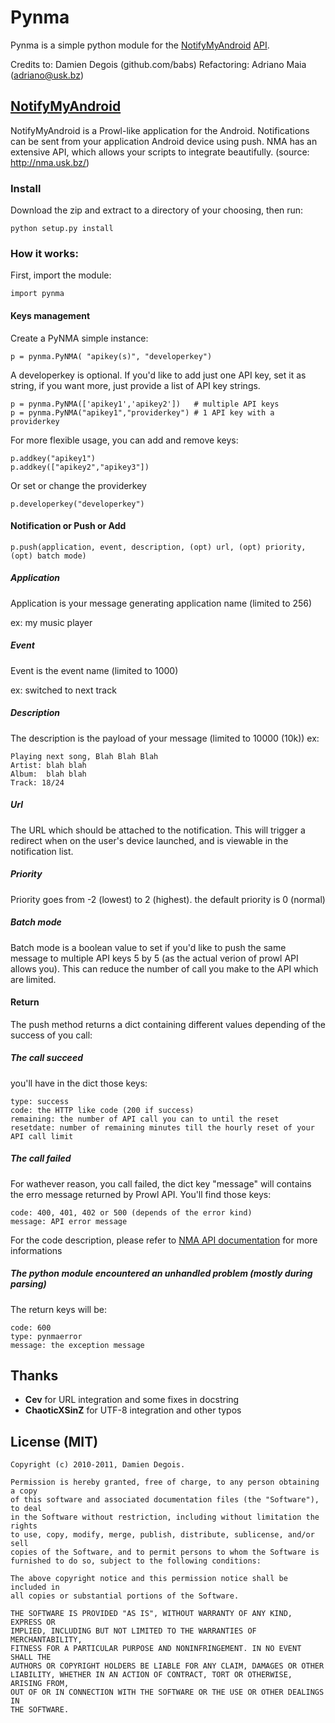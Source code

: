 Pynma
======

Pynma is a simple python module for the [NotifyMyAndroid][nma] [API][NMA API].

[nma]: http://nma.usk.bz/
[NMA API]: http://nma.usk.bz/api.php

Credits to: Damien Degois (github.com/babs)
Refactoring: Adriano Maia (adriano@usk.bz)

[NotifyMyAndroid][nma]
---------------
NotifyMyAndroid is a Prowl-like application for the Android. Notifications can be sent from your application Android device using push. NMA has an extensive API, which allows your scripts to integrate beautifully. (source: http://nma.usk.bz/)

### Install
Download the zip and extract to a directory of your choosing, then run:

    python setup.py install

### How it works:
First, import the module:

    import pynma

#### Keys management

Create a PyNMA simple instance:

    p = pynma.PyNMA( "apikey(s)", "developerkey")

A developerkey is optional. If you'd like to add just one API key, set it as string, if you want more, just provide a list of API key strings.

    p = pynma.PyNMA(['apikey1','apikey2'])   # multiple API keys
    p = pynma.PyNMA("apikey1","providerkey") # 1 API key with a providerkey

For more flexible usage, you can add and remove keys:

    p.addkey("apikey1")
    p.addkey(["apikey2","apikey3"])

Or set or change the providerkey

    p.developerkey("developerkey")

#### Notification or Push or Add

    p.push(application, event, description, (opt) url, (opt) priority, (opt) batch mode)

##### Application

Application is your message generating application name (limited to 256)

ex: my music player

##### Event

Event is the event name (limited to 1000)

ex: switched to next track

##### Description

The description is the payload of your message (limited to 10000 (10k))
ex:

    Playing next song, Blah Blah Blah
    Artist: blah blah
    Album:  blah blah
    Track: 18/24

##### Url

The URL which should be attached to the notification.
This will trigger a redirect when on the user's device launched, and is viewable in the notification list.

##### Priority

Priority goes from -2 (lowest) to 2 (highest). the default priority is 0 (normal)

##### Batch mode

Batch mode is a boolean value to set if you'd like to push the same message to multiple API keys 5 by 5 (as the actual verion of prowl API allows you). This can reduce the number of call you make to the API which are limited.

#### Return

The push method returns a dict containing different values depending of the success of you call:

##### The call succeed

you'll have in the dict those keys:

    type: success
    code: the HTTP like code (200 if success)
    remaining: the number of API call you can to until the reset
    resetdate: number of remaining minutes till the hourly reset of your API call limit

##### The call failed

For wathever reason, you call failed, the dict key "message" will contains the erro message returned by Prowl API. You'll find those keys:

    code: 400, 401, 402 or 500 (depends of the error kind)
    message: API error message

For the code description,  please refer to [NMA API documentation][NMA API] for more informations

##### The python module encountered an unhandled problem (mostly during parsing)

The return keys will be:

    code: 600
    type: pynmaerror
    message: the exception message

Thanks
------

* **Cev** for URL integration and some fixes in docstring
* **ChaoticXSinZ** for UTF-8 integration and other typos

License (MIT)
-------------

    Copyright (c) 2010-2011, Damien Degois.

    Permission is hereby granted, free of charge, to any person obtaining a copy
    of this software and associated documentation files (the "Software"), to deal
    in the Software without restriction, including without limitation the rights
    to use, copy, modify, merge, publish, distribute, sublicense, and/or sell
    copies of the Software, and to permit persons to whom the Software is
    furnished to do so, subject to the following conditions:

    The above copyright notice and this permission notice shall be included in
    all copies or substantial portions of the Software.

    THE SOFTWARE IS PROVIDED "AS IS", WITHOUT WARRANTY OF ANY KIND, EXPRESS OR
    IMPLIED, INCLUDING BUT NOT LIMITED TO THE WARRANTIES OF MERCHANTABILITY,
    FITNESS FOR A PARTICULAR PURPOSE AND NONINFRINGEMENT. IN NO EVENT SHALL THE
    AUTHORS OR COPYRIGHT HOLDERS BE LIABLE FOR ANY CLAIM, DAMAGES OR OTHER
    LIABILITY, WHETHER IN AN ACTION OF CONTRACT, TORT OR OTHERWISE, ARISING FROM,
    OUT OF OR IN CONNECTION WITH THE SOFTWARE OR THE USE OR OTHER DEALINGS IN
    THE SOFTWARE.
